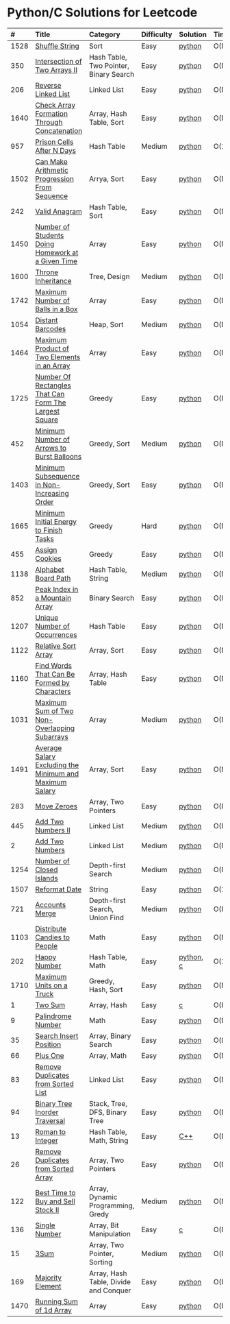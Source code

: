 # Python/C Solutions for Leetcode

| \# | Title | Category | Difficulty | Solution | Time | Space |
| :--- | :--- | :--- | :--- | :--- | :--- | :--- |
| 1528 | [Shuffle String](https://leetcode.com/problems/shuffle-string/) | Sort | Easy | [python](/python/1528_Shuffle-String.py) | O\(N\) | O\(N\) |
| 350 | [Intersection of Two Arrays II](https://leetcode.com/problems/intersection-of-two-arrays-ii/) | Hash Table, Two Pointer, Binary Search | Easy | [python](/python/350_Intersection-of-Two-Arrays-II.py) | O\(N\) | O\(N\) |
| 206 | [Reverse Linked List](https://leetcode.com/problems/reverse-linked-list/) | Linked List | Easy | [python](/python/206_Reverse-Linked-List.py) | O\(N\) | O\(N\) |
| 1640 | [Check Array Formation Through Concatenation](https://leetcode.com/problems/check-array-formation-through-concatenation/) | Array, Hash Table, Sort | Easy | [python](/python/1640_Check-Any-Formation-Through-Concatenation.py) | O\(N\) | O\(N\) |
| 957 | [Prison Cells After N Days](https://leetcode.com/problems/prison-cells-after-n-days/) | Hash Table | Medium | [python](/python/957_Prison-Cells-After-N-Days.py) | O\(1\) | O\(1\) |
| 1502 | [Can Make Arithmetic Progression From Sequence](https://leetcode.com/problems/can-make-arithmetic-progression-from-sequence/) | Arrya, Sort| Easy | [python](/python/1502_Can-Make-Arithmetic-Progression-From-Sequence.py) | O\(NlogN) | O\(1\) |
| 242 | [Valid Anagram](https://leetcode.com/problems/valid-anagram/) | Hash Table, Sort | Easy | [python](/python/242_Valid-Anagram.py ) | O\(N) | O\(1\) |
| 1450 | [Number of Students Doing Homework at a Given Time](https://leetcode.com/problems/number-of-students-doing-homework-at-a-given-time/) | Array | Easy | [python](/python/1450_Number-of-Students-Doing-Homework-at-a-Given-Time.py) | O\(N) | O\(1\) |
| 1600 | [Throne Inheritance](https://leetcode.com/problems/throne-inheritance/) | Tree, Design | Medium | [python](/python/1600_Throne-Inheritance.py) | O\(N) | O\(N^2\) |
| 1742 | [Maximum Number of Balls in a Box](https://leetcode.com/problems/maximum-number-of-balls-in-a-box/) | Array| Easy | [python](/python/1742_Maximum-Number-of-Balls-in-a-Box.py) | O\(N) | O\(1\) |
| 1054 | [Distant Barcodes](https://leetcode.com/problems/distant-barcodes/) | Heap, Sort | Medium | [python](/python/1054_Distant-Barcodes.py ) | O\(N) | O\(N\) |
| 1464 | [Maximum Product of Two Elements in an Array](https://leetcode.com/problems/maximum-product-of-two-elements-in-an-array/) | Array | Easy | [python](/python/1464_Maximum-Product-of-Two-Elements-in-an-Array.py) | O\(N) | O\(1\) |
| 1725 | [Number Of Rectangles That Can Form The Largest Square](https://leetcode.com/problems/number-of-rectangles-that-can-form-the-largest-square/) | Greedy | Easy | [python](/python/1725_Number-Of-Rectangles-That-Can-Form-The-Largest-Square.py) | O\(N) | O\(N\) |
| 452 | [Minimum Number of Arrows to Burst Balloons](https://leetcode.com/problems/minimum-number-of-arrows-to-burst-balloons/) | Greedy, Sort | Medium | [python](/python/452_Minium-Number-of-Arrows-to-Burst-Balloons.py ) | O\(NlogN) | O\(1\) |
| 1403 | [Minimum Subsequence in Non-Increasing Order](https://leetcode.com/problems/minimum-subsequence-in-non-increasing-order/) | Greedy, Sort | Easy | [python](/python/1403_Minimum-Subsequence%20in-Non-Increasing-Order.py) | O\(N) | O\(1\) |
| 1665 | [Minimum Initial Energy to Finish Tasks](https://leetcode.com/problems/minimum-initial-energy-to-finish-tasks/) | Greedy | Hard | [python](/python/1665_Minimum-Initial-Energy-to-Finish-Tasks.py) | O\(NlogN) | O\(1\) |
| 455 | [Assign Cookies](https://leetcode.com/problems/assign-cookies/) | Greedy | Easy | [python](/python/455_Assign-Cookies.py ) | O\(NlogN) | O\(N\) |
| 1138 | [Alphabet Board Path](https://leetcode.com/problems/alphabet-board-path/) | Hash Table, String | Medium | [python](/python/1138_Alphabet-Board-Path.py ) | O\(N) | O\(1\) |
| 852 | [Peak Index in a Mountain Array](https://leetcode.com/problems/peak-index-in-a-mountain-array/) | Binary Search | Easy | [python](/python/852_Peak-Index-in-a-Mountain-Array.py) | O\(logN) | O\(1\) |
| 1207 | [Unique Number of Occurrences](/python/1207_Unique-Number-of-Occurrences.py) | Hash Table | Easy | [python](/python/852_Peak-Index-in-a-Mountain-Array.py) | O\(N) | O\(N\) |
| 1122 | [Relative Sort Array](https://leetcode.com/problems/relative-sort-array/) | Array, Sort | Easy | [python](/python/1122_Relative-Sort-Array.py) | O\(NM) | O\(N\) |
| 1160 | [Find Words That Can Be Formed by Characters](https://leetcode.com/problems/find-words-that-can-be-formed-by-characters/) | Array, Hash Table | Easy | [python](/python/1160_Find-Words-That-Can-Be-Formed-by-Characters.py ) | O\(N) | O\(1\) |
| 1031 | [Maximum Sum of Two Non-Overlapping Subarrays](https://leetcode.com/problems/maximum-sum-of-two-non-overlapping-subarrays/) | Array | Medium | [python](/python/1031_Maximum-Sum-of-Two-Non-Overlapping-Subarrays.py) | O\(N) | O\(1\) |
| 1491 | [Average Salary Excluding the Minimum and Maximum Salary](https://leetcode.com/problems/average-salary-excluding-the-minimum-and-maximum-salary/) | Array, Sort | Easy | [python](/python/1491_Average-Salary-Excluding-the-Minimum-and-Maximum-Salary.py) | O\(N) | O\(1\) |
| 283 | [Move Zeroes](https://leetcode.com/problems/move-zeroes/) | Array, Two Pointers | Easy | [python](/python/283_Move-Zeros.py) | O\(N) | O\(1\) |
| 445 | [Add Two Numbers II](https://leetcode.com/problems/add-two-numbers-ii/) | Linked List | Medium | [python](/python/445_Add-Two-Numbers-II.py) | O\(N) | O\(N\) |
| 2 | [Add Two Numbers](https://leetcode.com/problems/add-two-numbers/) | Linked List | Medium | [python](/python/2_Add_Two_Numbers.py) | O\(N) | O\(1\) |
| 1254 | [Number of Closed Islands](https://leetcode.com/problems/number-of-closed-islands/) | Depth-first Search | Medium | [python](/python/1254_Number-of-Closed-Islands.py) | O\(NM) | O\(1\) |
| 1507 | [Reformat Date](https://leetcode.com/problems/reformat-date/) | String | Easy | [python](/python/1507_Reformat-Date.py) | O\(1) | O\(1\) |
| 721 | [Accounts Merge](https://leetcode.com/problems/accounts-merge/) | Depth-first Search, Union Find | Medium | [python](/python/721_Accounts_Merge.py) | O\(NM) | O\(NM\) |
| 1103 | [Distribute Candies to People](https://leetcode.com/problems/distribute-candies-to-people/) | Math | Easy | [python](/python/1103_Distribute-Candies-to-People.py) | O\(N) | O\(N\) |
| 202 | [Happy Number](https://leetcode.com/problems/happy-number/) | Hash Table, Math | Easy | [python](/python/202_Happy-Number.py), [c](c/202_Happy-Number.c) | O\(1) | O\(1\) |
| 1710 | [Maximum Units on a Truck](https://leetcode.com/problems/maximum-units-on-a-truck/) | Greedy, Hash, Sort | Easy | [python](/python/1710_Maximum-Units-on-a-Truck.py) | O\(N) | O\(1\) |
| 1 | [Two Sum](https://leetcode.com/problems/two-sum/) | Array, Hash | Easy | [c](/c/1_Two_Sum) | O\(N^2) | O\(1\) |
| 9 | [Palindrome Number](https://leetcode.com/problems/palindrome-number/) | Math | Easy | [python](/python/9_Palindrome-Number.py) | O\(N) | O\(N\) |
| 35 | [Search Insert Position](https://leetcode.com/problems/search-insert-position/) | Array, Binary Search | Easy | [python](/python/35_Search-Insert-Position.py) | O\(logN) | O\(1\) |
| 66 | [Plus One](https://leetcode.com/problems/plus-one/) | Array, Math | Easy | [python](/python/66_Plus-One.py) | O\(N) | O\(N\) |
| 83 | [Remove Duplicates from Sorted List](https://leetcode.com/problems/remove-duplicates-from-sorted-list/) | Linked List | Easy | [python](/python/83_Remove-Duplicates-from-Sorted-List.py) | O\(N) | O\(1\) |
| 94 | [Binary Tree Inorder Traversal](https://leetcode.com/problems/binary-tree-inorder-traversal/) | Stack, Tree, DFS, Binary Tree | Easy | [python](/python/94_Binary-Tree-Inorder-Traversal.py) | O\(N) | O\(N\) |
| 13 | [Roman to Integer](https://leetcode.com/problems/roman-to-integer/) | Hash Table, Math, String | Easy | [C++](/c++/13_Roman-to-Integer.cpp) | O\(N) | O\(1\) |
| 26 | [Remove Duplicates from Sorted Array](https://leetcode.com/problems/remove-duplicates-from-sorted-array/) | Array, Two Pointers | Easy | [python](/python/26_Remove_Duplicates_from_Sorted_Array.py) | O\(N) | O\(1\) |
| 122 | [Best Time to Buy and Sell Stock II](https://leetcode.com/problems/best-time-to-buy-and-sell-stock-ii/) | Array, Dynamic Programming, Gredy | Medium | [python](/python/122_Best_Time_to_Buy_and_Sell_Stock_II.py) | O\(N) | O\(N\) |
| 136 | [Single Number](https://leetcode.com/problems/single-number/submissions/) | Array, Bit Manipulation | Easy | [c](/c/136_Single_Number.c) | O\(N) | O\(1\) |
| 15 | [3Sum](https://leetcode.com/problems/3sum/) | Array, Two Pointer, Sorting | Medium | [python](/python/15_3Sum.py) | O\(N^2) | O\(N\) |
| 169 | [Majority Element](https://leetcode.com/problems/majority-element/) | Array, Hash Table, Divide and Conquer | Easy | [python](/python/169_Majority_Element.py) | O\(N) | O\(N\) |
| 1470 | [Running Sum of 1d Array](https://leetcode.com/problems/running-sum-of-1d-array/description/) | Array | Easy | [python](/python/1480_Running-Sum-of-1d-Array.py) | O\(N) | O\(1\) |
